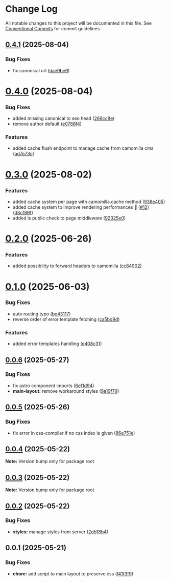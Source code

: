 # Change Log

All notable changes to this project will be documented in this file.
See [Conventional Commits](https://conventionalcommits.org) for commit guidelines.

## [0.4.1](https://github.com/camomillacms/astro-camomilla-integration/compare/v0.4.0...v0.4.1) (2025-08-04)

### Bug Fixes

- fix canonical url ([dae9be9](https://github.com/camomillacms/astro-camomilla-integration/commit/dae9be95ec1c8315bf344680ec93159487e397c3))

# [0.4.0](https://github.com/camomillacms/astro-camomilla-integration/compare/v0.3.0...v0.4.0) (2025-08-04)

### Bug Fixes

- added missing canonical to seo head ([268cc8e](https://github.com/camomillacms/astro-camomilla-integration/commit/268cc8efe0956e3cbf74f152a416fe78e652f121))
- remove author default ([e0788f4](https://github.com/camomillacms/astro-camomilla-integration/commit/e0788f4a69def9c63b219b82d5ad508dc65ee12b))

### Features

- added cache flush endpoint to manage cache from camomilla cms ([ad7e73c](https://github.com/camomillacms/astro-camomilla-integration/commit/ad7e73cb191a771b4504d45acf8898385fcdde45))

# [0.3.0](https://github.com/camomillacms/astro-camomilla-integration/compare/v0.2.0...v0.3.0) (2025-08-02)

### Features

- added cache system per page with camomilla.cache method ([938e405](https://github.com/camomillacms/astro-camomilla-integration/commit/938e405268b0eba6c9c010a46f6560f00603682e))
- added cache system to improve rendering performances 🚀 ([#12](https://github.com/camomillacms/astro-camomilla-integration/issues/12)) ([d3cf89f](https://github.com/camomillacms/astro-camomilla-integration/commit/d3cf89f72330cd462ec41cd58fdd9b1d0999bc61))
- added is public check to page middleware ([92325e0](https://github.com/camomillacms/astro-camomilla-integration/commit/92325e05e93379b1526281157ece4d34ecb9f950))

# [0.2.0](https://github.com/camomillacms/astro-camomilla-integration/compare/v0.1.0...v0.2.0) (2025-06-26)

### Features

- added possibility to forward headers to camomilla ([cc84902](https://github.com/camomillacms/astro-camomilla-integration/commit/cc849022ca0c5889d1ec611264b5635f13d741c6))

# [0.1.0](https://github.com/camomillacms/astro-camomilla-integration/compare/v0.0.6...v0.1.0) (2025-06-03)

### Bug Fixes

- auto routing typo ([be43117](https://github.com/camomillacms/astro-camomilla-integration/commit/be43117af06510eaa05cb7c422007ed2ca9f1a0b))
- reverse order of error template fetching ([ca5bd9d](https://github.com/camomillacms/astro-camomilla-integration/commit/ca5bd9d89204db03862558c553ec5ebbd874bed6))

### Features

- added error templates handling ([e408c31](https://github.com/camomillacms/astro-camomilla-integration/commit/e408c31dd3d589709a65832e4700bc9cb127747c))

## [0.0.6](https://github.com/camomillacms/astro-camomilla-integration/compare/v0.0.5...v0.0.6) (2025-05-27)

### Bug Fixes

- fix astro component imports ([6ef1d94](https://github.com/camomillacms/astro-camomilla-integration/commit/6ef1d943c7b0e1c24ea9b225344abef45fa7170c))
- **main-layout:** remove workaround styles ([9a19f79](https://github.com/camomillacms/astro-camomilla-integration/commit/9a19f79d37ed6772b47294d1694c6e64351cd7f3))

## [0.0.5](https://github.com/camomillacms/astro-camomilla-integration/compare/v0.0.4...v0.0.5) (2025-05-26)

### Bug Fixes

- fix error in css-compiler if no css index is given ([86e751e](https://github.com/camomillacms/astro-camomilla-integration/commit/86e751e2810cc483aa1d478a27241fc99cfbd34c))

## [0.0.4](https://github.com/camomillacms/astro-camomilla-integration/compare/v0.0.3...v0.0.4) (2025-05-22)

**Note:** Version bump only for package root

## [0.0.3](https://github.com/camomillacms/astro-camomilla-integration/compare/v0.0.2...v0.0.3) (2025-05-22)

**Note:** Version bump only for package root

## [0.0.2](https://github.com/camomillacms/astro-camomilla-integration/compare/v0.0.1...v0.0.2) (2025-05-22)

### Bug Fixes

- **styles:** manage styles from server ([2db18b4](https://github.com/camomillacms/astro-camomilla-integration/commit/2db18b46c8197cf8e2e2c0271f04d8f36eaf0910))

## 0.0.1 (2025-05-21)

### Bug Fixes

- **chore:** add script to main layout to preserve css ([f41f3f9](https://github.com/camomillacms/astro-camomilla-integration/commit/f41f3f9b31484ae1c9b63ced8ee490d97f78221b))

